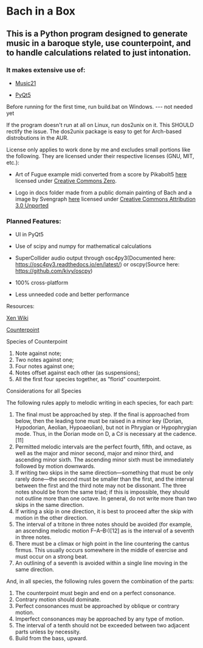 <h1>Bach in a Box</h1>

<h2>This is a Python program designed to generate music in a baroque style, use counterpoint, and to handle calculations related to just intonation.</h2>

<h3>It makes extensive use of:</h3>

- [Music21](http://web.mit.edu/music21/ "Music21")

- [PyQt5](https://pypi.org/project/PyQt5/ "PyQt5")

Before running for the first time, run build.bat on Windows. --- not needed yet

If the program doesn't run at all on Linux, run dos2unix on it. This SHOULD rectify the issue. The dos2unix package is easy to get for Arch-based distrobutions in the AUR.

License only applies to work done by me and excludes small portions like the following. They are licensed under their respective licenses (GNU, MIT, etc.):

- Art of Fugue example midi converted from a score by Pikabolt5 [here](https://musescore.com/pikabolt5/the-art-of-fugue-contrapunctus-i "Art of Fugue") licensed under [Creative Commons Zero](https://creativecommons.org/publicdomain/zero/1.0/ "Creative Commons Zero").

- Logo in docs folder made from a public domain painting of Bach and a image by Svengraph [here](https://commons.wikimedia.org/wiki/File:Svengraph_Box.png "Box image") licensed under [Creative Commons Attribution 3.0 Unported](https://creativecommons.org/licenses/by/3.0/deed.en "Creative Commons Attribution 3.0 Unported")

<h3>Planned Features:</h3>

- UI in PyQt5

- Use of scipy and numpy for mathematical calculations

- SuperCollider audio output through osc4py3(Documented here: https://osc4py3.readthedocs.io/en/latest/) or oscpy(Source here: https://github.com/kivy/oscpy)

- 100% cross-platform

- Less unneeded code and better performance

Resources:

[Xen Wiki](https://en.xen.wiki/)

[Counterpoint](https://en.wikipedia.org/wiki/Counterpoint)

Species of Counterpoint

1. Note against note;
2. Two notes against one;
3. Four notes against one;
4. Notes offset against each other (as suspensions);
5. All the first four species together, as "florid" counterpoint.

Considerations for all Species

The following rules apply to melodic writing in each species, for each part:

1. The final must be approached by step. If the final is approached from below, then the leading tone must be raised in a minor key (Dorian, Hypodorian, Aeolian, Hypoaeolian), but not in Phrygian or Hypophrygian mode. Thus, in the Dorian mode on D, a C♯ is necessary at the cadence.[11]
2. Permitted melodic intervals are the perfect fourth, fifth, and octave, as well as the major and minor second, major and minor third, and ascending minor sixth. The ascending minor sixth must be immediately followed by motion downwards.
3. If writing two skips in the same direction—something that must be only rarely done—the second must be smaller than the first, and the interval between the first and the third note may not be dissonant. The three notes should be from the same triad; if this is impossible, they should not outline more than one octave. In general, do not write more than two skips in the same direction.
4. If writing a skip in one direction, it is best to proceed after the skip with motion in the other direction.
5. The interval of a tritone in three notes should be avoided (for example, an ascending melodic motion F–A–B♮)[12] as is the interval of a seventh in three notes.
6. There must be a climax or high point in the line countering the cantus firmus. This usually occurs somewhere in the middle of exercise and must occur on a strong beat.
7. An outlining of a seventh is avoided within a single line moving in the same direction.

And, in all species, the following rules govern the combination of the parts:

1. The counterpoint must begin and end on a perfect consonance.
2. Contrary motion should dominate.
3. Perfect consonances must be approached by oblique or contrary motion.
4. Imperfect consonances may be approached by any type of motion.
5. The interval of a tenth should not be exceeded between two adjacent parts unless by necessity.
6. Build from the bass, upward.
